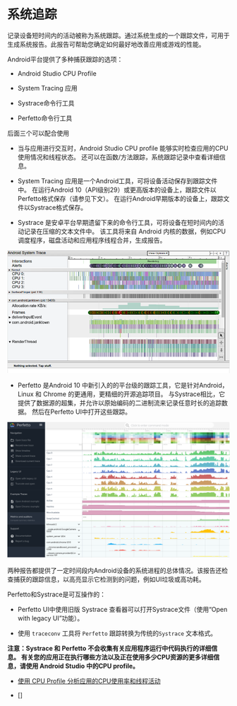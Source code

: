 # 系统追踪


记录设备短时间内的活动被称为系统跟踪。通过系统生成的一个跟踪文件，可用于生成系统报告。此报告可帮助您确定如何最好地改善应用或游戏的性能。

Android平台提供了多种捕获跟踪的选项：

- Android Studio CPU Profile

- System Tracing 应用

- Systrace命令行工具 

- Perfetto命令行工具

后面三个可以配合使用

- 当与应用进行交互时，Android Studio CPU profile 能够实时检查应用的CPU使用情况和线程状态。 还可以在函数/方法跟踪，系统跟踪记录中查看详细信息。
- System Tracing 应用是一个Android工具，可将设备活动保存到跟踪文件中。 在运行Android 10（API级别29）或更高版本的设备上，跟踪文件以Perfetto格式保存（请参见下文）。 在运行Android早期版本的设备上，跟踪文件以Systrace格式保存。

- Systrace 是安卓平台早期遗留下来的命令行工具，可将设备在短时间内的活动记录在压缩的文本文件中。 该工具将来自 Android 内核的数据，例如CPU调度程序，磁盘活动和应用程序线程合并，生成报告。

![Systrace](images/systrace_data.png)

- Perfetto 是Android 10 中新引入的的平台级的跟踪工具，它是针对Android，Linux 和 Chrome 的更通用，更精细的开源追踪项目。 与Systrace相比，它提供了数据源的超集，并允许以原始编码的二进制流来记录任意时长的追踪数据。 然后在Perfetto UI中打开这些跟踪。

![Perfetto](images/perfetto.svg)


两种报告都提供了一定时间段内Android设备的系统进程的总体情况。该报告还检查捕获的跟踪信息，以高亮显示它检测到的问题，例如UI垃圾或高功耗。

Perfetto和Systrace是可互操作的：

- Perfetto UI中使用旧版 Systrace 查看器可以打开Systrace文件（使用“Open with legacy UI”功能）。

- 使用 `traceconv` 工具将 `Perfetto` 跟踪转换为传统的`Systrace` 文本格式。

**注意：Systrace 和 Perfetto 不会收集有关应用程序运行中代码执行的详细信息。 有关您的应用正在执行哪些方法以及正在使用多少CPU资源的更多详细信息，请使用 Android Studio 中的CPU profile。**


- [使用 CPU Profile 分析应用的CPU使用率和线程活动](cpu_profile.md)

- []
